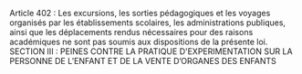 Article 402 : Les excursions, les sorties pédagogiques et les voyages organisés par les établissements scolaires, les administrations publiques, ainsi que les déplacements rendus nécessaires pour des raisons académiques ne sont pas soumis aux dispositions de la présente loi.
SECTION III : PEINES CONTRE LA PRATIQUE D'EXPERIMENTATION SUR LA PERSONNE DE L’ENFANT ET DE LA VENTE D’ORGANES DES ENFANTS